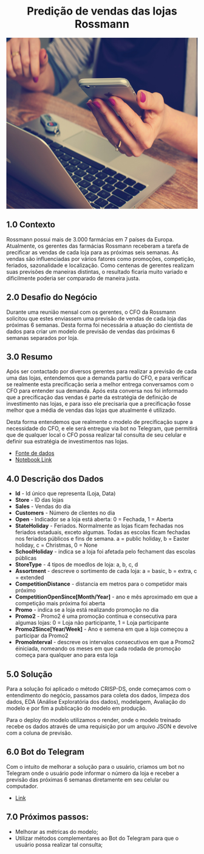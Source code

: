 <h1 align="center"> Predição de vendas das lojas Rossmann</h1> 

<img align="center"  height="450" width="1000" src="https://github.com/brunalimap/DataScience_em_Producao/blob/main/img/img01.jpg" >


## 1.0 Contexto

<p> Rossmann possui mais de 3.000 farmácias em 7 países da Europa. Atualmente, os gerentes das farmácias Rossmann receberam a tarefa de precificar as vendas de cada loja para as próximas seis semanas. As vendas são influenciadas por vários fatores como promoções, competição, feriados, sazonalidade e localização. Como centenas de gerentes realizam suas previsões de maneiras distintas, o resultado ficaria muito variado e dificilmente poderia ser comparado de maneira justa.</p>

## 2.0 Desafio do Negócio

<p> Durante uma reunião mensal com os gerentes, o CFO da Rossmann solicitou que estes enviassem uma previsão de vendas de cada loja das próximas 6 semanas. Desta forma foi necessária a atuação do cientista de dados para criar um modelo de previsão de vendas das próximas 6 semanas separados por loja. </p>

## 3.0 Resumo

<p> Após ser contactado por diversos gerentes para realizar a previsão de cada uma das lojas, entendemos que a demanda partiu do CFO, e para verificar se realmente esta precificação seria a melhor entrega conversamos com o CFO para entender sua demanda. Após esta conversa nos foi informado que a precificação das vendas é parte da estratégia de definição de investimento nas lojas, e para isso ele precisaria que a precificação fosse melhor que a média de vendas das lojas que atualmente é utilizado.</p>
<p> Desta forma entendemos que realmente o modelo de precificação supre a necessidade do CFO, e ele será entregue via bot no Telegram, que permitirá que de qualquer local o CFO possa realizar tal consulta de seu celular e definir sua estratégia de investimentos nas lojas.</p>

- [Fonte de dados](https://www.kaggle.com/c/rossmann-store-sales)
- [Notebook Link](https://github.com/FabricioBucher/Rossmann/blob/main/notebooks/m11_v01_store_sales_prediction.ipynb)

## 4.0 Descrição dos Dados

- <b>Id</b> - Id único que representa (Loja, Data)
- <b>Store</b> - ID das lojas
- <b>Sales</b> - Vendas do dia
- <b>Customers</b> - Número de clientes no dia
- <b>Open</b> - Indicador se a loja está aberta: 0 = Fechada, 1 = Aberta
- <b>StateHoliday</b> - Feriados. Normalmente as lojas ficam fechadas nos feriados estaduais, exceto algumas. Todas as escolas ficam fechadas nos feriados públicos e fins de semana. a = public holiday, b = Easter holiday, c = Christmas, 0 = None
- <b>SchoolHoliday</b> - indica se a loja foi afetada pelo fechament das escolas públicas
- <b>StoreType</b> - 4 tipos de moedlos de loja: a, b, c, d
- <b>Assortment</b> - descreve o sortimento de cada loja: a = basic, b = extra, c = extended
- <b>CompetitionDistance</b> - distancia em metros para o competidor mais próximo
- <b>CompetitionOpenSince[Month/Year]</b> - ano e mês aproximado em que a competição mais próxima foi aberta
- <b>Promo</b> - indica se a loja está realizando promoção no dia
- <b>Promo2</b> - Promo2 é uma promoção contínua e consecutiva para algumas lojas: 0 = Loja não participante, 1 = Loja participante
- <b>Promo2Since[Year/Week]</b> - Ano e semena em que a loja começou a participar da Promo2
- <b>PromoInterval</b> - descreve os intervalos consecutivos em que a Promo2 éiniciada, nomeando os meses em que cada rodada de promoção começa para qualquer ano para esta loja

## 5.0 Solução 

<p> Para a solução foi aplicado o método CRISP-DS, onde começamos com o entendimento do negócio, passamos para coleta dos dados, limpeza dos dados, EDA (Análise Exploratória dos dados), modelagem, Avaliação do modelo e por fim a publicação do modelo em produção.</p>

<p> Para o deploy do modelo utilizamos o render, onde o modelo treinado recebe os dados através de uma requisição por um arquivo JSON e devolve com a coluna de previsão.</p>

## 6.0 Bot do Telegram

<p> Com o intuito de melhorar a solução para o usuário, criamos um bot no Telegram onde o usuário pode informar o número da loja e receber a previsão das próximas 6 semanas diretamente em seu celular ou computador.</p>

- [Link](https://github.com/FabricioBucher/Rossmann-Bot) 

## 7.0 Próximos passos:

- Melhorar as métricas do modelo;
- Utilizar métodos complementares ao Bot do Telegram para que o usuário possa realizar tal consulta;

